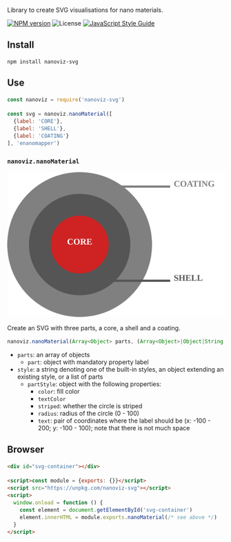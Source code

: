 Library to create SVG visualisations for nano materials.

[![NPM version](https://img.shields.io/npm/v/nanoviz-svg.svg)](https://npmjs.org/package/nanoviz-svg)
![License](https://img.shields.io/npm/l/nanoviz-svg.svg)
[![JavaScript Style Guide](https://img.shields.io/badge/code_style-standard-brightgreen.svg)](https://standardjs.com)

## Install

    npm install nanoviz-svg

## Use

```js
const nanoviz = require('nanoviz-svg')

const svg = nanoviz.nanoMaterial([
  {label: 'CORE'},
  {label: 'SHELL'},
  {label: 'COATING'}
], 'enanomapper')
```

### `nanoviz.nanoMaterial`

![Example for the 'enanomapper' style](./example.svg)

Create an SVG with three parts, a core, a shell and a coating.

```ts
nanoviz.nanoMaterial(Array<Object> parts, (Array<Object>|Object|String|null) style)
```

  * `parts`: an array of objects
    * `part`: object with mandatory property label
  * `style`: a string denoting one of the built-in styles, an object extending an existing style, or a list of parts
    * `partStyle`: object with the following properties:
      * `color`: fill color
      * `textColor`
      * `striped`: whether the circle is striped
      * `radius`: radius of the circle (0 - 100)
      * `text`: pair of coordinates where the label should be (x: -100 - 200; y: -100 - 100); note that there is not much space

## Browser

```html
<div id="svg-container"></div>

<script>const module = {exports: {}}</script>
<script src="https://unpkg.com/nanoviz-svg"></script>
<script>
  window.onload = function () {
    const element = document.getElementById('svg-container')
    element.innerHTML = module.exports.nanoMaterial(/* see above */)
  }
</script>
```
